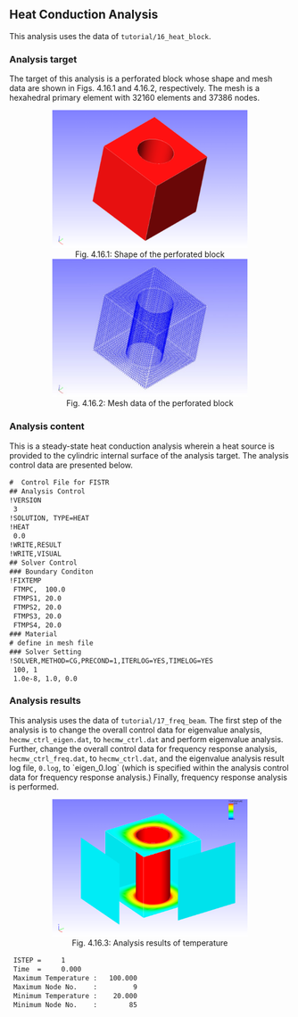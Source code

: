 ## Heat Conduction Analysis

This analysis uses the data of `tutorial/16_heat_block`.

### Analysis target

The target of this analysis is a perforated block whose shape and mesh data are shown in Figs. 4.16.1 and 4.16.2, respectively. The mesh is a hexahedral primary element with 32160 elements and 37386 nodes.

<div style="text-align: center;">
<img src="./media/tutorial16_01.png" width="350px"><br>
Fig. 4.16.1: Shape of the perforated block
</div>

<div style="text-align: center;">
<img src="./media/tutorial16_02.png" width="350px"><br>
Fig. 4.16.2: Mesh data of the perforated block
</div>

### Analysis content

This is a steady-state heat conduction analysis wherein a heat source is provided to the cylindric internal surface of the analysis target. The analysis control data are presented below.

```
#  Control File for FISTR
## Analysis Control
!VERSION
 3
!SOLUTION, TYPE=HEAT
!HEAT
 0.0
!WRITE,RESULT
!WRITE,VISUAL
## Solver Control
### Boundary Conditon
!FIXTEMP
 FTMPC,  100.0
 FTMPS1, 20.0
 FTMPS2, 20.0
 FTMPS3, 20.0
 FTMPS4, 20.0
### Material
# define in mesh file
### Solver Setting
!SOLVER,METHOD=CG,PRECOND=1,ITERLOG=YES,TIMELOG=YES
 100, 1
 1.0e-8, 1.0, 0.0
```

### Analysis results

This analysis uses the data of `tutorial/17_freq_beam`. The first step of the analysis is to change the overall control data for eigenvalue analysis, `hecmw_ctrl_eigen.dat`, to `hecmw_ctrl.dat` and perform eigenvalue analysis. Further, change the overall control data for frequency response analysis, `hecmw_ctrl_freq.dat`, to `hecmw_ctrl.dat`, and the eigenvalue analysis result log file, `0.log`, to \`eigen_0.log` (which is specified within the analysis control data for frequency response analysis.) Finally, frequency response analysis is performed.

<div style="text-align: center;">
<img src="./media/tutorial16_03.png" width="350px"><br>
Fig. 4.16.3: Analysis results of temperature
</div>

```
 ISTEP =     1
 Time  =     0.000
 Maximum Temperature :   100.000
 Maximum Node No.    :         9
 Minimum Temperature :    20.000
 Minimum Node No.    :        85
```


